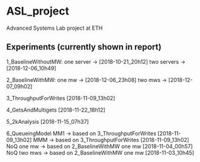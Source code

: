 # ASL_project
Advanced Systems Lab project at ETH


## Experiments (currently shown in report)
1_BaselineWithoutMW: 
one server -> [2018-10-21_20h12]
two servers -> [2018-12-06_10h49]

2_BaselineWithMW:
one mw -> [2018-12-06_23h08]
two mws -> [2018-12-07_09h02]

3_ThroughputForWrites
[2018-11-09_13h02]

4_GetsAndMultigets
[2018-11-22_18h12]

5_2kAnalysis
[2018-11-15_07h37]

6_QueueingModel
MM1 -> based on 3_ThroughputForWrites [2018-11-09_13h02]
MMM -> based on 3_ThroughputForWrites [2018-11-09_13h02]
NoQ one mw -> based on 2_BaselineWithMW one mw [2018-11-04_00h57]
NoQ two mws -> based on 2_BaselineWithMW one mw [2018-11-03_10h45]

